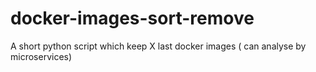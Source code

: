 # docker-images-sort-remove
A short python script which keep X last docker images ( can analyse by microservices)
